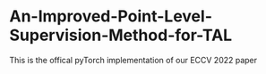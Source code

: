 # An-Improved-Point-Level-Supervision-Method-for-TAL
This is the offical pyTorch implementation of our ECCV 2022 paper
